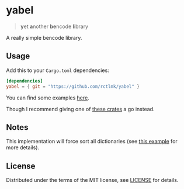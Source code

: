 # yabel

> **y**et **a**nother **be**ncode **l**ibrary

A really simple bencode library.

## Usage

Add this to your `Cargo.toml` dependencies:

```toml
[dependencies]
yabel = { git = "https://github.com/rctlmk/yabel" }
```

You can find some examples [here](examples/README.MD).

Though I recommend giving one of [these crates](https://crates.io/keywords/bencode) a go instead.

## Notes

This implementation will force sort all dictionaries (see [this example](examples/resume-dat.rs) for more details).

## License

Distributed under the terms of the MIT license, see [LICENSE](LICENSE) for details.